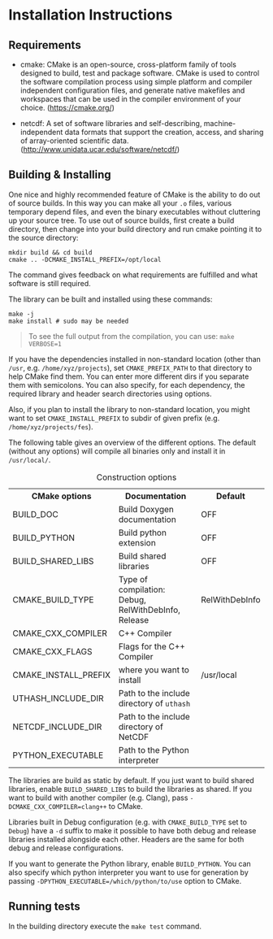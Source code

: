 Installation Instructions
=========================

Requirements
------------

* cmake: CMake is an open-source, cross-platform family of tools designed to
  build, test and package software. CMake is used to control the software
  compilation process using simple platform and compiler independent
  configuration files, and generate native makefiles and workspaces that can be
  used in the compiler environment of your choice.
  (https://cmake.org/)

* netcdf: A set of software libraries and self-describing, machine-
  independent data formats that support the creation, access, and sharing of
  array-oriented scientific data.
  (http://www.unidata.ucar.edu/software/netcdf/)

Building & Installing
---------------------

One nice and highly recommended feature of CMake is the ability to do out of
source builds. In this way you can make all your `.o` files, various temporary
depend files, and even the binary executables without cluttering up your
source tree. To use out of source builds, first create a build directory, then
change into your build directory and run cmake pointing it to the source
directory:

~~~~
mkdir build && cd build
cmake .. -DCMAKE_INSTALL_PREFIX=/opt/local
~~~~

The command gives feedback on what requirements are fulfilled and what
software is still required.

The library can be built and installed using these commands:

~~~~
make -j
make install # sudo may be needed
~~~~

> To see the full output from the compilation, you can use: `make VERBOSE=1`

If you have the dependencies installed in non-standard location (other than
`/usr`, e.g. `/home/xyz/projects`), set `CMAKE_PREFIX_PATH` to that
directory to help CMake find them. You can enter more different dirs if you
separate them with semicolons. You can also specify, for each dependency, the
required library and header search directories using options.

Also, if you plan to install the library to non-standard location, you might
want to set `CMAKE_INSTALL_PREFIX` to subdir of given prefix (e.g.
`/home/xyz/projects/fes`).

The following table gives an overview of the different options. The default
(without any options) will compile all binaries only and install it in
`/usr/local/`.

<table>
<caption>Construction options</caption>
<tr>
  <th>CMake options</th>
  <th>Documentation</th>
  <th>Default</th>
</tr>
<tr>
  <td>BUILD_DOC</td>
  <td>Build Doxygen documentation</td>
  <td>OFF</td>
</tr>
<tr>
  <td>BUILD_PYTHON</td>
  <td>Build python extension</td>
  <td>OFF</td>
</tr>
<tr>
  <td>BUILD_SHARED_LIBS</td>
  <td>Build shared libraries</td>
  <td>OFF</td>
</tr>
<tr>
  <td>CMAKE_BUILD_TYPE</td>
  <td>Type of compilation: Debug, RelWithDebInfo, Release</td>
  <td>RelWithDebInfo</td>
</tr>
<tr>
  <td>CMAKE_CXX_COMPILER</td>
  <td>C++ Compiler
  <td></td>
</tr>
<tr>
  <td>CMAKE_CXX_FLAGS</td>
  <td>Flags for the C++ Compiler
  <td></td>
</tr>
<tr>
  <td>CMAKE_INSTALL_PREFIX</td>
  <td>where you want to install</td>
  <td>/usr/local</td>
</tr>
<tr>
  <td>UTHASH_INCLUDE_DIR</td>
  <td>Path to the include directory of <code>uthash</code>
  <td></td>
</tr>
<tr>
  <td>NETCDF_INCLUDE_DIR</td>
  <td>Path to the include directory of NetCDF</td>
  <td></td>
</tr>
<tr>
  <td>PYTHON_EXECUTABLE</td>
  <td>Path to the Python interpreter</td>
  <td></td>
</tr>
</table>

The libraries are build as static by default. If you just want to build shared
libraries, enable `BUILD_SHARED_LIBS` to build the libraries as shared.
If you want to build with another compiler (e.g. Clang), pass
`-DCMAKE_CXX_COMPILER=clang++` to CMake.

Libraries built in Debug configuration (e.g. with `CMAKE_BUILD_TYPE` set to
`Debug`) have a `-d` suffix to make it possible to have both debug and
release libraries installed alongside each other. Headers are the same for
both debug and release configurations.

If you want to generate the Python library, enable `BUILD_PYTHON`. You can
also specify which python interpreter you want to use for generation by passing
`-DPYTHON_EXECUTABLE=/which/python/to/use` option to CMake.

Running tests
-------------
In the building directory execute the `make test` command.
